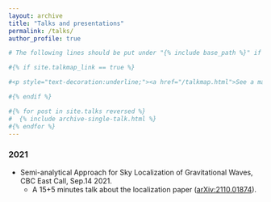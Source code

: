 ```yaml
---
layout: archive
title: "Talks and presentations"
permalink: /talks/
author_profile: true

# The following lines should be put under "{% include base_path %}" if you want them

#{% if site.talkmap_link == true %}

#<p style="text-decoration:underline;"><a href="/talkmap.html">See a map of all the places I've given a talk!</#a></p>

#{% endif %}

#{% for post in site.talks reversed %}
#  {% include archive-single-talk.html %}
#{% endfor %}
---
```

### 2021
* Semi-analytical Approach for Sky Localization of Gravitational Waves, CBC East Call, Sep.14 2021.
    * A 15+5 minutes talk about the localization paper ([arXiv:2110.01874](https://arxiv.org/abs/2110.01874)).
